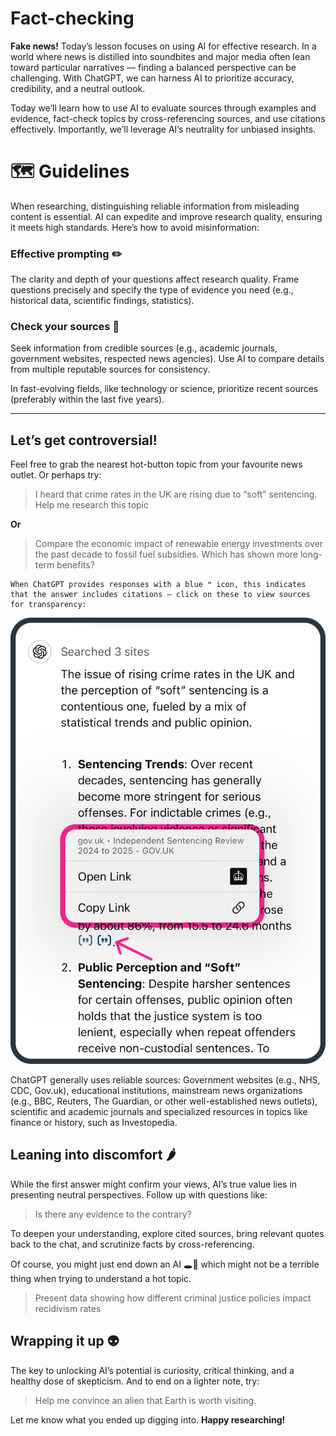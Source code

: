 # Fact-checking
**Fake news!** Today’s lesson focuses on using AI for effective research. In a world where news is distilled into soundbites and major media often lean toward particular narratives — finding a balanced perspective can be challenging. With ChatGPT, we can harness AI to prioritize accuracy, credibility, and a neutral outlook.

Today we’ll learn how to use AI to evaluate sources through examples and evidence, fact-check topics by cross-referencing sources, and use citations effectively. Importantly, we’ll leverage AI’s neutrality for unbiased insights.

# 🗺 Guidelines
When researching, distinguishing reliable information from misleading content is essential. AI can expedite and improve research quality, ensuring it meets high standards. Here’s how to avoid misinformation:

### Effective prompting ✏️
The clarity and depth of your questions affect research quality. Frame questions precisely and specify the type of evidence you need (e.g., historical data, scientific findings, statistics).

### Check your sources 🍝
Seek information from credible sources (e.g., academic journals, government websites, respected news agencies). Use AI to compare details from multiple reputable sources for consistency.

In fast-evolving fields, like technology or science, prioritize recent sources (preferably within the last five years).

***

## Let’s get controversial!
Feel free to grab the nearest hot-button topic from your favourite news outlet. Or perhaps try:

> I heard that crime rates in the UK are rising due to “soft” sentencing. Help me research this topic

**Or**

> Compare the economic impact of renewable energy investments over the past decade to fossil fuel subsidies. Which has shown more long-term benefits?

```
When ChatGPT provides responses with a blue ❝ icon, this indicates that the answer includes citations — click on these to view sources for transparency:
```

![Exposing citations](./assets/images/citation.png)

ChatGPT generally uses reliable sources: Government websites (e.g., NHS, CDC, Gov.uk), educational institutions, mainstream news organizations (e.g., BBC, Reuters, The Guardian, or other well-established news outlets), scientific and academic journals and specialized resources in topics like finance or history, such as Investopedia.

## Leaning into discomfort 🌶
While the first answer might confirm your views, AI’s true value lies in presenting neutral perspectives. Follow up with questions like:

> Is there any evidence to the contrary?

To deepen your understanding, explore cited sources, bring relevant quotes back to the chat, and scrutinize facts by cross-referencing.

Of course, you might just end down an AI 🕳️🐇 which might not be a terrible thing when trying to understand a hot topic.

> Present data showing how different criminal justice policies impact recidivism rates

## Wrapping it up 👽
The key to unlocking AI’s potential is curiosity, critical thinking, and a healthy dose of skepticism. And to end on a lighter note, try:

> Help me convince an alien that Earth is worth visiting.

Let me know what you ended up digging into.
**Happy researching!**